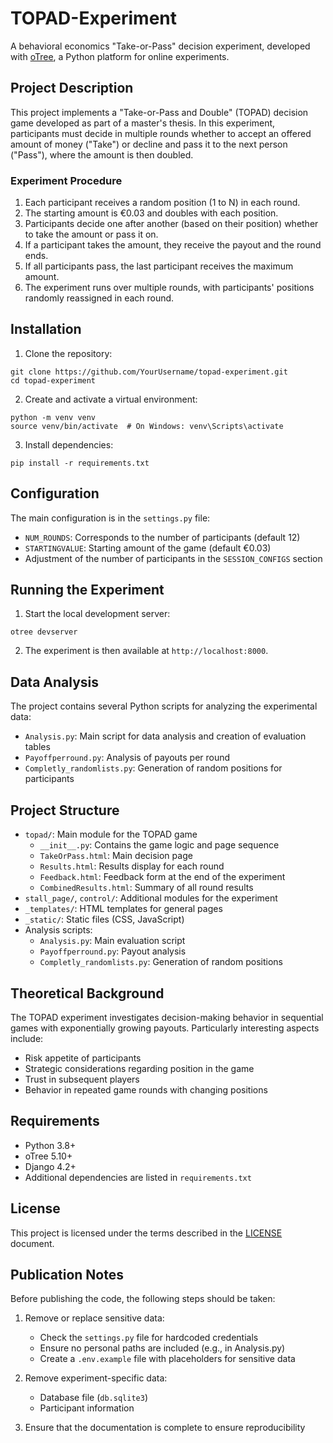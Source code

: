 # TOPAD-Experiment

A behavioral economics "Take-or-Pass" decision experiment, developed with [oTree](https://www.otree.org/), a Python platform for online experiments.

## Project Description

This project implements a "Take-or-Pass and Double" (TOPAD) decision game developed as part of a master's thesis. In this experiment, participants must decide in multiple rounds whether to accept an offered amount of money ("Take") or decline and pass it to the next person ("Pass"), where the amount is then doubled.

### Experiment Procedure

1. Each participant receives a random position (1 to N) in each round.
2. The starting amount is €0.03 and doubles with each position.
3. Participants decide one after another (based on their position) whether to take the amount or pass it on.
4. If a participant takes the amount, they receive the payout and the round ends.
5. If all participants pass, the last participant receives the maximum amount.
6. The experiment runs over multiple rounds, with participants' positions randomly reassigned in each round.

## Installation

1. Clone the repository:
```
git clone https://github.com/YourUsername/topad-experiment.git
cd topad-experiment
```

2. Create and activate a virtual environment:
```
python -m venv venv
source venv/bin/activate  # On Windows: venv\Scripts\activate
```

3. Install dependencies:
```
pip install -r requirements.txt
```

## Configuration

The main configuration is in the `settings.py` file:

- `NUM_ROUNDS`: Corresponds to the number of participants (default 12)
- `STARTINGVALUE`: Starting amount of the game (default €0.03)
- Adjustment of the number of participants in the `SESSION_CONFIGS` section

## Running the Experiment

1. Start the local development server:
```
otree devserver
```

2. The experiment is then available at `http://localhost:8000`.

## Data Analysis

The project contains several Python scripts for analyzing the experimental data:

- `Analysis.py`: Main script for data analysis and creation of evaluation tables
- `Payoffperround.py`: Analysis of payouts per round
- `Completly_randomlists.py`: Generation of random positions for participants

## Project Structure

- `topad/`: Main module for the TOPAD game
  - `__init__.py`: Contains the game logic and page sequence
  - `TakeOrPass.html`: Main decision page
  - `Results.html`: Results display for each round
  - `Feedback.html`: Feedback form at the end of the experiment
  - `CombinedResults.html`: Summary of all round results
- `stall_page/`, `control/`: Additional modules for the experiment
- `_templates/`: HTML templates for general pages
- `_static/`: Static files (CSS, JavaScript)
- Analysis scripts: 
  - `Analysis.py`: Main evaluation script
  - `Payoffperround.py`: Payout analysis
  - `Completly_randomlists.py`: Generation of random positions

## Theoretical Background

The TOPAD experiment investigates decision-making behavior in sequential games with exponentially growing payouts. Particularly interesting aspects include:

- Risk appetite of participants
- Strategic considerations regarding position in the game
- Trust in subsequent players
- Behavior in repeated game rounds with changing positions

## Requirements

- Python 3.8+
- oTree 5.10+
- Django 4.2+
- Additional dependencies are listed in `requirements.txt`

## License

This project is licensed under the terms described in the [LICENSE](LICENSE) document.

## Publication Notes

Before publishing the code, the following steps should be taken:

1. Remove or replace sensitive data:
   - Check the `settings.py` file for hardcoded credentials
   - Ensure no personal paths are included (e.g., in Analysis.py)
   - Create a `.env.example` file with placeholders for sensitive data

2. Remove experiment-specific data:
   - Database file (`db.sqlite3`)
   - Participant information

3. Ensure that the documentation is complete to ensure reproducibility 